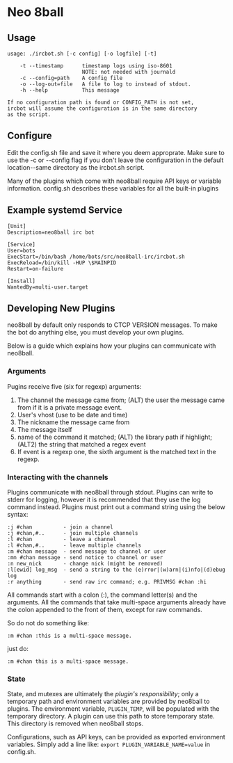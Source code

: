Neo 8ball
=========

Usage
-----


    usage: ./ircbot.sh [-c config] [-o logfile] [-t]
    
        -t --timestamp      timestamp logs using iso-8601
                            NOTE: not needed with journald
        -c --config=path    A config file
        -o --log-out=file   A file to log to instead of stdout.
        -h --help           This message
    
    If no configuration path is found or CONFIG_PATH is not set,
    ircbot will assume the configuration is in the same directory
    as the script.

Configure
---------

Edit the config.sh file and save it where you deem approprate.
Make sure to use the -c or --config flag if you don't leave the configuration in the default location--same directory as the ircbot.sh script.

Many of the plugins which come with neo8ball require API keys or variable information.
config.sh describes these variables for all the built-in plugins

Example systemd Service
-----------------------

    [Unit]
    Description=neo8ball irc bot
    
    [Service]
    User=bots
    ExecStart=/bin/bash /home/bots/src/neo8ball-irc/ircbot.sh
    ExecReload=/bin/kill -HUP \$MAINPID
    Restart=on-failure
    
    [Install]
    WantedBy=multi-user.target

Developing New Plugins
-----------------------

neo8ball by default only responds to CTCP VERSION messages.
To make the bot do anything else, you must develop your own plugins.

Below is a guide which explains how your plugins can communicate with neo8ball.

### Arguments

Pugins receive five (six for regexp) arguments:

  1. The channel the message came from; (ALT) the user the message came from if it is a private message event.
  2. User's vhost (use to be date and time)
  3. The nickname the message came from
  4. The message itself
  5. name of the command it matched; (ALT) the library path if highlight; (ALT2) the string that matched a regex event
  6. If event is a regexp one, the sixth argument is the matched text in the regexp.

### Interacting with the channels

Plugins communicate with neo8ball through stdout.
Plugins can write to stderr for logging, however it is recommended
that they use the log command instead.
Plugins must print out a command string using the below syntax:

    :j #chan          - join a channel
    :j #chan,#..      - join multiple channels
    :l #chan          - leave a channel
    :l #chan,#..      - leave multiple channels
    :m #chan message  - send message to channel or user
    :mn #chan message - send notice to channel or user
    :n new_nick       - change nick (might be removed)
    :l[ewid] log_msg  - send a string to the (e)rror|(w)arn|(i)nfo|(d)ebug log
    :r anything       - send raw irc command; e.g. PRIVMSG #chan :hi

All commands start with a colon (:), the command letter(s) and the arguments.
All the commands that take multi-space arguments already have the colon appended to the front of them, except for raw commands.

So do not do something like:

    :m #chan :this is a multi-space message.

just do:

    :m #chan this is a multi-space message.

### State

State, and mutexes are ultimately the *plugin's responsibility*;
only a temporary path and environment variables are provided by neo8ball to plugins.
The environment variable, `PLUGIN_TEMP`, will be populated with the temporary directory.
A plugin can use this path to store temporary state.
This directory is removed when neo8ball stops.

Configurations, such as API keys, can be provided as exported environment variables.
Simply add a line like: `export PLUGIN_VARIABLE_NAME=value` in config.sh.
